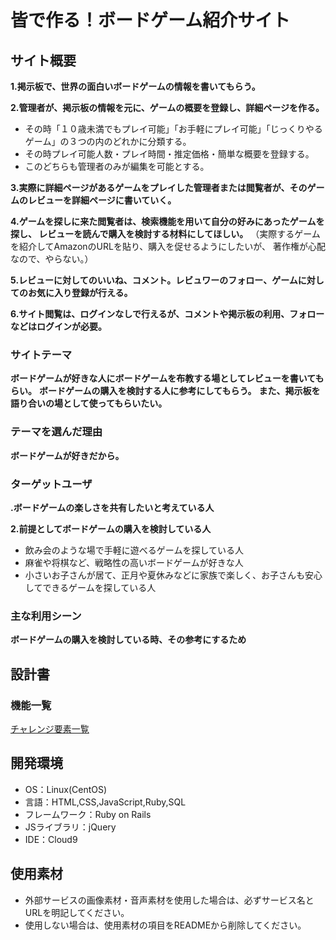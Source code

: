 # 皆で作る！ボードゲーム紹介サイト

## サイト概要

**1.掲示板で、世界の面白いボードゲームの情報を書いてもらう。**

**2.管理者が、掲示板の情報を元に、ゲームの概要を登録し、詳細ページを作る。**
- その時「１０歳未満でもプレイ可能」「お手軽にプレイ可能」「じっくりやるゲーム」の３つの内のどれかに分類する。
- その時プレイ可能人数・プレイ時間・推定価格・簡単な概要を登録する。
- このどちらも管理者のみが編集を可能とする。

**3.実際に詳細ページがあるゲームをプレイした管理者または閲覧者が、そのゲームのレビューを詳細ページに書いていく。**

**4.ゲームを探しに来た閲覧者は、検索機能を用いて自分の好みにあったゲームを探し、  レビューを読んで購入を検討する材料にしてほしい。**
（実際するゲームを紹介してAmazonのURLを貼り、購入を促せるようにしたいが、 著作権が心配なので、やらない。）

**5.レビューに対してのいいね、コメント。レビュワーのフォロー、ゲームに対してのお気に入り登録が行える。**

**6.サイト閲覧は、ログインなしで行えるが、コメントや掲示板の利用、フォローなどはログインが必要。**

### サイトテーマ
**ボードゲームが好きな人にボードゲームを布教する場としてレビューを書いてもらい。**
**ボードゲームの購入を検討する人に参考にしてもらう。**
**また、掲示板を語り合いの場として使ってもらいたい。**

### テーマを選んだ理由
**ボードゲームが好きだから。**

### ターゲットユーザ
**.ボードゲームの楽しさを共有したいと考えている人**

**2.前提としてボードゲームの購入を検討している人**
- 飲み会のような場で手軽に遊べるゲームを探している人
- 麻雀や将棋など、戦略性の高いボードゲームが好きな人
- 小さいお子さんが居て、正月や夏休みなどに家族で楽しく、お子さんも安心してできるゲームを探している人

### 主な利用シーン
**ボードゲームの購入を検討している時、その参考にするため**

## 設計書

### 機能一覧
[チャレンジ要素一覧](https://docs.google.com/spreadsheets/d/1xpR9R3DkccfgGQokOrUV4EySeaRvAncPvfYpoQtPQfQ/edit?usp=sharing)

## 開発環境
- OS：Linux(CentOS)
- 言語：HTML,CSS,JavaScript,Ruby,SQL
- フレームワーク：Ruby on Rails
- JSライブラリ：jQuery
- IDE：Cloud9

## 使用素材
- 外部サービスの画像素材・音声素材を使用した場合は、必ずサービス名とURLを明記してください。
- 使用しない場合は、使用素材の項目をREADMEから削除してください。
